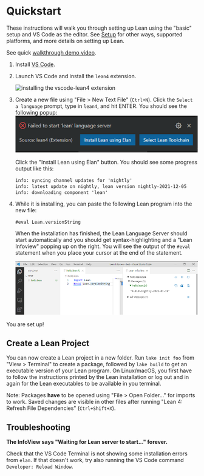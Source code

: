 # Quickstart

These instructions will walk you through setting up Lean using the "basic" setup and VS Code as the editor.
See [Setup](./setup.md) for other ways, supported platforms, and more details on setting up Lean.

See quick [walkthrough demo video](https://www.youtube.com/watch?v=yZo6k48L0VY).

1. Install [VS Code](https://code.visualstudio.com/).

1. Launch VS Code and install the `lean4` extension.

    ![installing the vscode-lean4 extension](images/code-ext.png)

1. Create a new file using "File > New Text File" (`Ctrl+N`). Click the `Select a language` prompt, type in `lean4`, and hit ENTER.  You should see the following popup:
    ![elan](images/install_elan.png)

    Click the "Install Lean using Elan" button. You should see some progress output like this:

    ```
    info: syncing channel updates for 'nightly'
    info: latest update on nightly, lean version nightly-2021-12-05
    info: downloading component 'lean'
    ```

1. While it is installing, you can paste the following Lean program into the new file:

    ```lean
    #eval Lean.versionString
    ```

    When the installation has finished, the Lean Language Server should start automatically and you should get syntax-highlighting and a "Lean Infoview" popping up on the right.  You will see the output of the `#eval` statement when
    you place your cursor at the end of the statement.

    ![successful setup](images/code-success.png)

You are set up!

## Create a Lean Project

You can now create a Lean project in a new folder. Run `lake init foo` from "View > Terminal" to create a package, followed by `lake build` to get an executable version of your Lean program.
On Linux/macOS, you first have to follow the instructions printed by the Lean installation or log out and in again for the Lean executables to be available in you terminal.

Note: Packages **have** to be opened using "File > Open Folder..." for imports to work.
Saved changes are visible in other files after running "Lean 4: Refresh File Dependencies" (`Ctrl+Shift+X`).

## Troubleshooting

**The InfoView says "Waiting for Lean server to start..." forever.**

Check that the VS Code Terminal is not showing some installation errors from `elan`.
If that doesn't work, try also running the VS Code command `Developer: Reload Window`.
